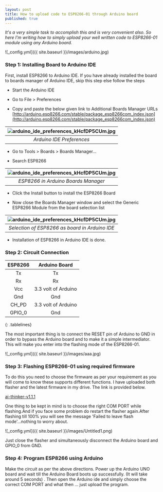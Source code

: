 ```yaml
---
layout: post
title: How to upload code to ESP8266-01 through Arduino board
published: true
---
```


_It's a very simple task to accomplish this and is very convenient also. So here I'm writing how to simply upload your well written code to ESP8266-01 module using any Arduino board._

![_config.yml]({{ site.baseurl }}/images/arduino.jpg)


###  Step 1: Installing Board to Arduino IDE

First, install ESP8266 to Arduino IDE. If you have already installed the board to boards manager of Arduino IDE, skip this step else follow the steps

- Start the Arduino IDE

- Go to File > Preferences

- Copy and paste the below given link to Additional Boards Manager URLs
[http://arduino.esp8266.com/stable/package_esp8266com_index.json](http://arduino.esp8266.com/stable/package_esp8266com_index.json)



| ![arduino_ide_preferences_kHcfDP5CUm.jpg](https://lh5.googleusercontent.com/d4DYu7ygStwp3AsdgPPVsiwmLhtYTCdz0W_cG3Odog4wKG1-QZvjVK6K5J90oWWzG-c=w2400)| 
|:--:| 
| *Arduino IDE Preferences* |



- Go to Tools > Boards > Boards Manager...

- Search ESP8266



| ![arduino_ide_preferences_kHcfDP5CUm.jpg](https://lh4.googleusercontent.com/yEY37a2aHzPQnoxLOyBwcnyspZHmp_7GDP8F0XPHzAc4JNYWfCnp0wDFZ8r3gC0jc0Y=w2400)| 
|:--:| 
| *ESP8266 in Arduino Boards Manager* |


- Click the Install button to install the ESP8266 Board

- Now close the Boards Manager window and select the Generic ESP8266 Module from the board selection list



| ![arduino_ide_preferences_kHcfDP5CUm.jpg](https://lh5.googleusercontent.com/ya3Ie9jhnQuwH3LPGLT8tY738ne_ciEBh_hBb-WcvGHbgqj68CT1Zz2H3VpsmjvvRWw=w2400)| 
|:--:| 
| *Selection of ESP8266 as board in Arduino IDE* |



- Installation of ESP8266 in Arduino IDE is done.


### Step 2: Circuit Connection

| **ESP8266** |  **Arduino Board**  |
|:-----------:|:-------------------:|
|      Tx     |          Tx         |
|      Rx     |          Rx         |
|     Vcc     | 3.3 volt of Arduino |
|     Gnd     |         Gnd         |
|    CH_PD    | 3.3 volt of Arduino |
|    GPIO_0   |         Gnd         |
{: .tablelines}

The most important thing is to connect the RESET pin of Arduino to GND in order to bypass the Arduino board and to make it a simple intermediator. This will make you enter into the flashing mode of the ESP8266-01.


![_config.yml]({{ site.baseurl }}/images/aaa.jpg)


### Step 3: Flashing ESP8266-01 using required firmware

To do this you need to choose the firmware as per your requirement as you will come to know these supports different functions. I have uploaded both flasher and the latest firmware in my drive. The link is provided below.

[ai-thinker-v1.1.1](https://drive.google.com/drive/folders/1t1bISNFY-07JdlFuNKV73_8ourPRYm1D?usp=sharing)

One thing to be kept in mind is to choose the right COM PORT while flashing.And if you face some problem do restart the flasher again.After flashing till 100% you will see the message 'Failed to leave flash mode'...nothing to worry about.


![_config.yml]({{ site.baseurl }}/images/Untitled1.png)


Just close the flasher and simultaneously disconnect the Arduino board and GPIO_0 from GND.

### Step 4: Program ESP8266 using Arduino

Make the circuit as per the above directions. Power up the Arduino UNO board and wait till the Arduino Board boots up successfully. (It will take around 5 seconds) . Then open the Arduino ide and simply choose the correct COM PORT  and what then ... just upload the program.
